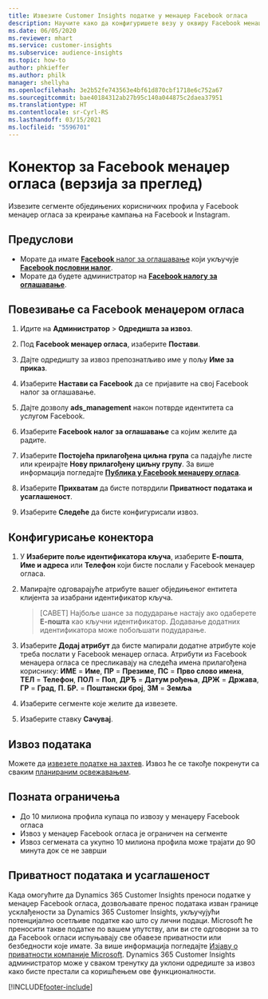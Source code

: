 ```yaml
---
title: Извезите Customer Insights податке у менаџер Facebook огласа
description: Научите како да конфигуришете везу у оквиру Facebook менаџера огласа.
ms.date: 06/05/2020
ms.reviewer: mhart
ms.service: customer-insights
ms.subservice: audience-insights
ms.topic: how-to
author: phkieffer
ms.author: philk
manager: shellyha
ms.openlocfilehash: 3e2b52fe743563e4bf61d870cbf1718e6c752a67
ms.sourcegitcommit: bae40184312ab27b95c140a044875c2daea37951
ms.translationtype: HT
ms.contentlocale: sr-Cyrl-RS
ms.lasthandoff: 03/15/2021
ms.locfileid: "5596701"
---
```

# <a name="connector-for-facebook-ads-manager-preview"></a>Конектор за Facebook менаџер огласа (верзија за преглед)

Извезите сегменте обједињених корисничких профила у Facebook менаџер огласа за креирање кампања на Facebook и Instagram.

## <a name="prerequisites"></a>Предуслови

- Морате да имате [**Facebook** налог за оглашавање](https://www.facebook.com/business/learn/lessons/step-by-step-ads-manager-account) који укључује [**Facebook пословни налог**](https://business.facebook.com/).
- Морате да будете администратор на [**Facebook налогу за оглашавање**](https://www.facebook.com/business/learn/lessons/step-by-step-ads-manager-account).

## <a name="connect-to-facebook-ads-manager"></a>Повезивање са Facebook менаџером огласа

1. Идите на **Администратор** > **Одредишта за извоз**.

1. Под **Facebook менаџер огласа**, изаберите **Постави**.

1. Дајте одредишту за извоз препознатљиво име у пољу **Име за приказ**.

1. Изаберите **Настави са Facebook** да се пријавите на свој Facebook налог за оглашавање.

1. Дајте дозволу **ads_management** након потврде идентитета са услугом Facebook.

1. Изаберите **Facebook налог за оглашавање** са којим желите да радите.

1. Изаберите **Постојећа прилагођена циљна група** са падајуће листе или креирајте **Нову прилагођену циљну групу**. За више информација погледајте [**Публика у Facebook менаџеру огласа**](https://www.facebook.com/business/help/744354708981227?id=2469097953376494).

1. Изаберите **Прихватам** да бисте потврдили **Приватност података и усаглашеност**.

1. Изаберите **Следеће** да бисте конфигурисали извоз.

## <a name="configure-the-connector"></a>Конфигурисање конектора

1. У **Изаберите поље идентификатора кључа**, изаберите **Е-пошта**, **Име и адреса** или **Телефон** који бисте послали у Facebook менаџер огласа.

1. Мапирајте одговарајуће атрибуте вашег обједињеног ентитета клијента за изабрани идентификатор кључа.
   > [САВЕТ] Најбоље шансе за подударање настају ако одаберете **Е-пошта** као кључни идентификатор. Додавање додатних идентификатора може побољшати подударање.

1. Изаберите **Додај атрибут** да бисте мапирали додатне атрибуте које треба послати у Facebook менаџер огласа. Атрибути из Facebook менаџера огласа се пресликавају на следећа имена прилагођена кориснику: **ИМЕ** = **Име**, **ПР** = **Презиме**, **ПС** = **Прво слово имена**, **ТЕЛ** = **Телефон**, **ПОЛ** = **Пол**, **ДРЂ** = **Датум рођења**, **ДРЖ** = **Држава**, **ГР** = **Град**, **П. БР.** = **Поштански број**, **ЗМ** = **Земља**

1. Изаберите сегменте које желите да извезете.

1. Изаберите ставку **Сачувај**.

## <a name="export-the-data"></a>Извоз података

Можете да [извезете податке на захтев](export-destinations.md). Извоз ће се такође покренути са сваким [планираним освежавањем](system.md#schedule-tab).

## <a name="known-limitations"></a>Позната ограничења

- До 10 милиона профила купаца по извозу у менаџеру Facebook огласа 
- Извоз у менаџер Facebook огласа је ограничен на сегменте
- Извоз сегмената са укупно 10 милиона профила може трајати до 90 минута док се не заврши

## <a name="data-privacy-and-compliance"></a>Приватност података и усаглашеност

Када омогућите да Dynamics 365 Customer Insights преноси податке у менаџер Facebook огласа, дозвољавате пренос података изван границе усклађености за Dynamics 365 Customer Insights, укључујући потенцијално осетљиве податке као што су лични подаци. Microsoft ће преносити такве податке по вашем упутству, али ви сте одговорни за то да Facebook огласи испуњавају све обавезе приватности или безбедности које имате. За више информација погледајте [Изјаву о приватности компаније Microsoft](https://go.microsoft.com/fwlink/?linkid=396732).
Dynamics 365 Customer Insights администратор може у сваком тренутку да уклони одредиште за извоз како бисте престали са коришћењем ове функционалности.


[!INCLUDE[footer-include](../includes/footer-banner.md)]